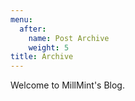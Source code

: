 ```yaml
---
menu:
  after:
    name: Post Archive
    weight: 5
title: Archive
---
```


Welcome to MillMint's Blog.

